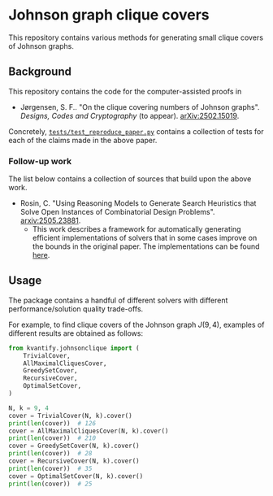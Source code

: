 # Johnson graph clique covers

This repository contains various methods for generating small clique covers of Johnson graphs.

## Background

This repository contains the code for the computer-assisted proofs in

* Jørgensen, S. F.. "On the clique covering numbers of Johnson graphs". *Designs, Codes and Cryptography* (to appear). [arXiv:2502.15019](https://arxiv.org/abs/2502.15019).

Concretely, [`tests/test_reproduce_paper.py`](https://github.com/Kvantify/johnson-clique-cover/blob/master/tests/test_reproduce_paper.py) contains a collection of tests for each of the claims made in the above paper.

### Follow-up work

The list below contains a collection of sources that build upon the above work.

* Rosin, C. "Using Reasoning Models to Generate Search Heuristics that Solve Open Instances of Combinatorial Design Problems". [arxiv:2505.23881](https://arxiv.org/abs/2505.23881).
  * This work describes a framework for automatically generating efficient implementations of solvers that in some cases improve on the bounds in the original paper. The implementations can be found [here](https://github.com/Constructive-Codes/CPro1/tree/main/designs/johnson-clique-cover).

## Usage

The package contains a handful of different solvers with different performance/solution quality trade-offs.

For example, to find clique covers of the Johnson graph $J(9, 4)$, examples of different results are obtained as follows:

```python
from kvantify.johnsonclique import (
    TrivialCover,
    AllMaximalCliquesCover,
    GreedySetCover,
    RecursiveCover,
    OptimalSetCover,
)

N, k = 9, 4
cover = TrivialCover(N, k).cover()
print(len(cover))  # 126
cover = AllMaximalCliquesCover(N, k).cover()
print(len(cover))  # 210
cover = GreedySetCover(N, k).cover()
print(len(cover))  # 28
cover = RecursiveCover(N, k).cover()
print(len(cover))  # 35
cover = OptimalSetCover(N, k).cover()
print(len(cover))  # 25
```
